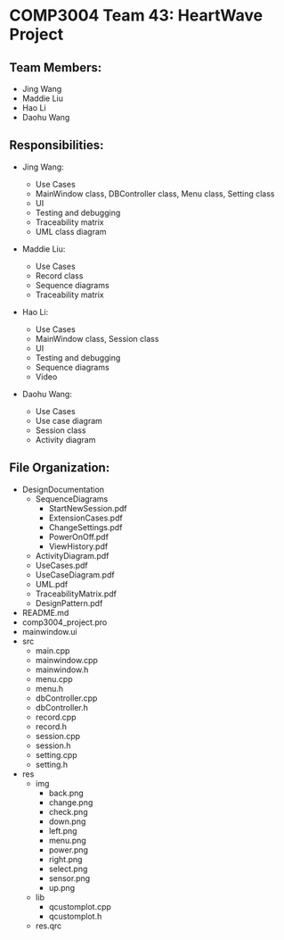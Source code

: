 # COMP3004 Team 43: HeartWave Project

## Team Members:
- Jing Wang
- Maddie Liu
- Hao Li
- Daohu Wang

## Responsibilities:
- Jing Wang:
  - Use Cases
  - MainWindow class, DBController class, Menu class, Setting class
  - UI
  - Testing and debugging
  - Traceability matrix
  - UML class diagram

- Maddie Liu:
  - Use Cases
  - Record class
  - Sequence diagrams
  - Traceability matrix

- Hao Li:
  - Use Cases
  - MainWindow class, Session class
  - UI
  - Testing and debugging
  - Sequence diagrams
  - Video

- Daohu Wang:
  - Use Cases
  - Use case diagram
  - Session class
  - Activity diagram

## File Organization:
- DesignDocumentation
    - SequenceDiagrams
        - StartNewSession.pdf
        - ExtensionCases.pdf
        - ChangeSettings.pdf
        - PowerOnOff.pdf
        - ViewHistory.pdf
    - ActivityDiagram.pdf
    - UseCases.pdf
    - UseCaseDiagram.pdf
    - UML.pdf
    - TraceabilityMatrix.pdf
    - DesignPattern.pdf
- README.md
- comp3004_project.pro
- mainwindow.ui
- src
    - main.cpp
    - mainwindow.cpp
    - mainwindow.h
    - menu.cpp
    - menu.h
    - dbController.cpp
    - dbController.h
    - record.cpp
    - record.h
    - session.cpp
    - session.h
    - setting.cpp
    - setting.h
- res
    - img
        - back.png
        - change.png
        - check.png
        - down.png
        - left.png
        - menu.png
        - power.png
        - right.png
        - select.png
        - sensor.png
        - up.png
    - lib
        - qcustomplot.cpp
        - qcustomplot.h
    - res.qrc
